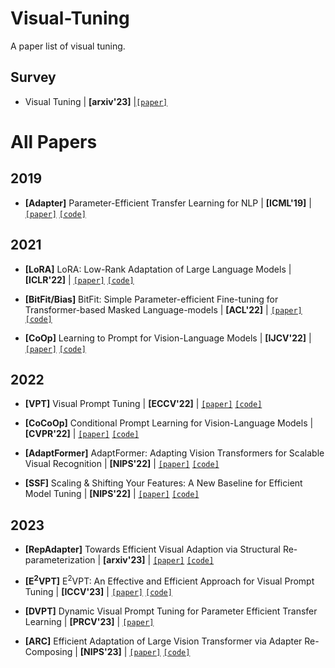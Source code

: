 # Visual-Tuning
A paper list of visual tuning.

## Survey
- Visual Tuning | **[arxiv'23]** |[`[paper]`](https://arxiv.org/abs/2305.06061)


# All Papers

## 2019
- **[Adapter]** Parameter-Efficient Transfer Learning for NLP | **[ICML'19]** | [`[paper]`](https://arxiv.org/abs/1902.00751) [`[code]`](https://github.com/google-research/adapter-bert)

## 2021
- **[LoRA]** LoRA: Low-Rank Adaptation of Large Language Models | **[ICLR'22]** | [`[paper]`](https://arxiv.org/abs/2106.09685) [`[code]`](https://github.com/microsoft/LoRA)

- **[BitFit/Bias]** BitFit: Simple Parameter-efficient Fine-tuning for Transformer-based Masked Language-models | **[ACL'22]** | [`[paper]`](https://arxiv.org/abs/2106.10199) [`[code]`](https://github.com/benzakenelad/BitFit)

- **[CoOp]** Learning to Prompt for Vision-Language Models | **[IJCV'22]** | [`[paper]`](https://arxiv.org/abs/2109.01134) [`[code]`](https://github.com/KaiyangZhou/CoOp)

## 2022
- **[VPT]** Visual Prompt Tuning | **[ECCV'22]** | [`[paper]`](https://arxiv.org/abs/2203.12119) [`[code]`](https://github.com/kmnp/vpt) 

- **[CoCoOp]** Conditional Prompt Learning for Vision-Language Models | **[CVPR'22]** | [`[paper]`](https://arxiv.org/abs/2203.05557) [`[code]`](https://github.com/KaiyangZhou/CoOp) 

- **[AdaptFormer]** AdaptFormer: Adapting Vision Transformers for Scalable Visual Recognition | **[NIPS'22]** | [`[paper]`](https://arxiv.org/abs/2205.13535) [`[code]`](https://github.com/ShoufaChen/AdaptFormer) 

- **[SSF]** Scaling & Shifting Your Features: A New Baseline for Efficient Model Tuning | **[NIPS'22]** | [`[paper]`](https://arxiv.org/abs/2210.08823) [`[code]`](https://github.com/dongzelian/SSF)

## 2023
- **[RepAdapter]** Towards Efficient Visual Adaption via Structural Re-parameterization | **[arxiv'23]** | [`[paper]`](https://arxiv.org/abs/2302.08106) [`[code]`](https://github.com/luogen1996/RepAdapter)

- **[E<sup>2</sup>VPT]** E<sup>2</sup>VPT: An Effective and Efficient Approach for Visual Prompt Tuning | **[ICCV'23]** | [`[paper]`](https://arxiv.org/abs/2307.13770) [`[code]`](https://github.com/ChengHan111/E2VPT) 

- **[DVPT]** Dynamic Visual Prompt Tuning for Parameter Efficient Transfer Learning | **[PRCV'23]** | [`[paper]`](https://arxiv.org/abs/2309.06123) 

- **[ARC]** Efficient Adaptation of Large Vision Transformer via Adapter Re-Composing | **[NIPS'23]** | [`[paper]`](https://arxiv.org/abs/2310.06234) [`[code]`](https://github.com/DavidYanAnDe/ARC)